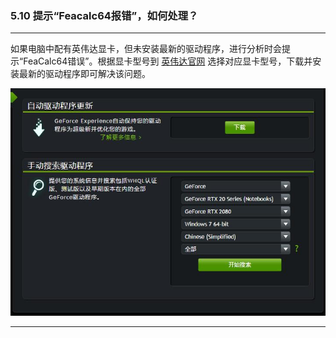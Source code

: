 ﻿### 5.10  提示“Feacalc64报错”，如何处理？
---

如果电脑中配有英伟达显卡，但未安装最新的驱动程序，进行分析时会提示“FeaCalc64错误”。根据显卡型号到 [英伟达官网](https://www.geforce.cn/drivers) 选择对应显卡型号，下载并安装最新的驱动程序即可解决该问题。

![](.\image\5.10-1.jpg)

---
